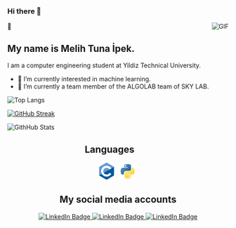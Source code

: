 ### Hi there 👋
  👾 <img align="right" alt="GIF" src="https://cdn.discordapp.com/attachments/906268037831860324/1038124460731027516/aa.gif" height="300" /> 
## My name is Melih Tuna İpek.
  I am a computer engineering student at Yildiz Technical University.
- 🌱 I’m currently interested in machine learning.
- 🔭 I’m currently a team member of the ALGOLAB team of SKY LAB.


  
![Top Langs](https://github-readme-stats.vercel.app/api/top-langs/?username=MulahTeni&theme=dark)

[![GitHub Streak](http://github-readme-streak-stats.herokuapp.com?user=MulahTeni&theme=tokyonight&background=)](https://git.io/streak-stats)

![GithHub Stats](https://github-readme-stats.vercel.app/api?username=MulahTeni&theme=nightowl)

<div align="center">
  <h2>Languages</h2>
   <img src="https://raw.githubusercontent.com/devicons/devicon/1119b9f84c0290e0f0b38982099a2bd027a48bf1/icons/c/c-original.svg" title="C" alt="C" width="40" height="40"/>&nbsp;
    <img src="https://raw.githubusercontent.com/devicons/devicon/1119b9f84c0290e0f0b38982099a2bd027a48bf1/icons/python/python-original.svg" title="PYTHON" alt="PYTHON" width="40" height="40"/>&nbsp;
  </div>

<div align="center" id="badges">
  <h2>My social media accounts</h2>
  <a href="https://www.linkedin.com/in/melih-tuna-ipek-1498831b6/">
     <img height="40" src="https://upload.wikimedia.org/wikipedia/commons/thumb/f/f8/LinkedIn_icon_circle.svg/2048px-LinkedIn_icon_circle.svg.png" alt="LinkedIn Badge"/>
  </a>
  <a href="https://www.instagram.com/mulah.teni/">
    <img  height="40" src="https://upload.wikimedia.org/wikipedia/commons/thumb/9/95/Instagram_logo_2022.svg/2048px-Instagram_logo_2022.svg.png" alt="LinkedIn Badge"/>
  </a>
  <a href="https://open.spotify.com/user/zd490m6d618pg7tkk1c7dba6w">
    <img  height="40" src="https://upload.wikimedia.org/wikipedia/commons/thumb/1/19/Spotify_logo_without_text.svg/1024px-Spotify_logo_without_text.svg.png"  alt="LinkedIn Badge"/>
    
  </a>
  
  
  
</div>
